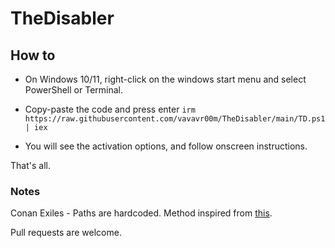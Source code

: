 # TheDisabler

## How to

- On Windows 10/11, right-click on the windows start menu and select PowerShell or Terminal.

- Copy-paste the code and press enter ```irm https://raw.githubusercontent.com/vavavr00m/TheDisabler/main/TD.ps1 | iex```

- You will see the activation options, and follow onscreen instructions.

That's all.

### Notes

Conan Exiles - Paths are hardcoded. Method inspired from [this](https://conanexiles.fandom.com/wiki/Skipping_video_intros).

Pull requests are welcome.
